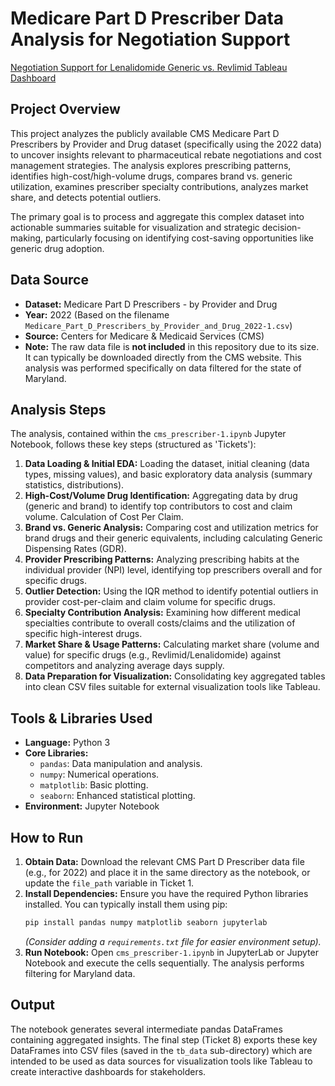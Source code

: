 # Medicare Part D Prescriber Data Analysis for Negotiation Support

[Negotiation Support for Lenalidomide Generic vs. Revlimid Tableau Dashboard](https://public.tableau.com/app/profile/sandeep.ghotra/viz/NegotiationSupportLenalidomideGenericOpportunityvs_Revlimid/Dashboard1)


## Project Overview

This project analyzes the publicly available CMS Medicare Part D Prescribers by Provider and Drug dataset (specifically using the 2022 data) to uncover insights relevant to pharmaceutical rebate negotiations and cost management strategies. The analysis explores prescribing patterns, identifies high-cost/high-volume drugs, compares brand vs. generic utilization, examines prescriber specialty contributions, analyzes market share, and detects potential outliers.

The primary goal is to process and aggregate this complex dataset into actionable summaries suitable for visualization and strategic decision-making, particularly focusing on identifying cost-saving opportunities like generic drug adoption.

## Data Source

* **Dataset:** Medicare Part D Prescribers - by Provider and Drug
* **Year:** 2022 (Based on the filename `Medicare_Part_D_Prescribers_by_Provider_and_Drug_2022-1.csv`)
* **Source:** Centers for Medicare & Medicaid Services (CMS)
* **Note:** The raw data file is **not included** in this repository due to its size. It can typically be downloaded directly from the CMS website. This analysis was performed specifically on data filtered for the state of Maryland.

## Analysis Steps

The analysis, contained within the `cms_prescriber-1.ipynb` Jupyter Notebook, follows these key steps (structured as 'Tickets'):

1.  **Data Loading & Initial EDA:** Loading the dataset, initial cleaning (data types, missing values), and basic exploratory data analysis (summary statistics, distributions).
2.  **High-Cost/Volume Drug Identification:** Aggregating data by drug (generic and brand) to identify top contributors to cost and claim volume. Calculation of Cost Per Claim.
3.  **Brand vs. Generic Analysis:** Comparing cost and utilization metrics for brand drugs and their generic equivalents, including calculating Generic Dispensing Rates (GDR).
4.  **Provider Prescribing Patterns:** Analyzing prescribing habits at the individual provider (NPI) level, identifying top prescribers overall and for specific drugs.
5.  **Outlier Detection:** Using the IQR method to identify potential outliers in provider cost-per-claim and claim volume for specific drugs.
6.  **Specialty Contribution Analysis:** Examining how different medical specialties contribute to overall costs/claims and the utilization of specific high-interest drugs.
7.  **Market Share & Usage Patterns:** Calculating market share (volume and value) for specific drugs (e.g., Revlimid/Lenalidomide) against competitors and analyzing average days supply.
8.  **Data Preparation for Visualization:** Consolidating key aggregated tables into clean CSV files suitable for external visualization tools like Tableau.

## Tools & Libraries Used

* **Language:** Python 3
* **Core Libraries:**
    * `pandas`: Data manipulation and analysis.
    * `numpy`: Numerical operations.
    * `matplotlib`: Basic plotting.
    * `seaborn`: Enhanced statistical plotting.
* **Environment:** Jupyter Notebook

## How to Run

1.  **Obtain Data:** Download the relevant CMS Part D Prescriber data file (e.g., for 2022) and place it in the same directory as the notebook, or update the `file_path` variable in Ticket 1.
2.  **Install Dependencies:** Ensure you have the required Python libraries installed. You can typically install them using pip:
    ```bash
    pip install pandas numpy matplotlib seaborn jupyterlab
    ```
    *(Consider adding a `requirements.txt` file for easier environment setup).*
3.  **Run Notebook:** Open `cms_prescriber-1.ipynb` in JupyterLab or Jupyter Notebook and execute the cells sequentially. The analysis performs filtering for Maryland data.

## Output

The notebook generates several intermediate pandas DataFrames containing aggregated insights. The final step (Ticket 8) exports these key DataFrames into CSV files (saved in the `tb_data` sub-directory) which are intended to be used as data sources for visualization tools like Tableau to create interactive dashboards for stakeholders.

